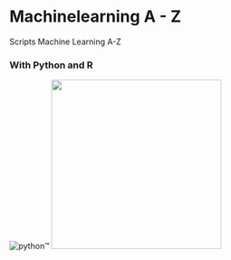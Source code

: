 # Machinelearning A - Z
Scripts Machine Learning A-Z

### With Python and R

<img src="https://www.python.org/static/img/python-logo.png" alt="python™">

<img width="300" height="300" src="https://frogames.es/wp-content/uploads/2019/10/mlaz-300x300.jpg" class="attachment-woocommerce_thumbnail size-woocommerce_thumbnail" alt="" loading="lazy" srcset="https://frogames.es/wp-content/uploads/2019/10/mlaz-300x300.jpg 300w, https://frogames.es/wp-content/uploads/2019/10/mlaz-150x150.jpg 150w, https://frogames.es/wp-content/uploads/2019/10/mlaz-100x100.jpg 100w" sizes="(max-width: 300px) 100vw, 300px">
